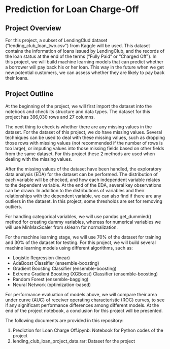 # Prediction for Loan Charge-Off

## Project Overview
For this project, a subset of LendingClud dataset ("lending_club_loan_two.csv") from Kaggle will be used. This dataset contains the information of loans issued by LendingClub, and the records of the loan status at the end of the terms (“Fully Paid” or “Charged Off”). In this project, we will build machine learning models that can predict whether a borrower will pay back his or her loan. This way in the future when we get new potential customers, we can assess whether they are likely to pay back their loans.

## Project Outline
At the beginning of the project, we will first import the dataset into the notebook and check its structure and data types. The dataset for this project has 396,030 rows and 27 columns.

The next thing to check is whether there are any missing values in the dataset. For the dataset of this project, we do have missing values. Several techniques can be used to deal with these missing values, such as dropping those rows with missing values (not recommended if the number of rows is too large), or imputing values into those missing fields based on other fields from the same dataset. For this project these 2 methods are used when dealing with the missing values.

After the missing values of the dataset have been handled, the exploratory data analysis (EDA) for the dataset can be performed. The distribution of each variable will be checked, and how each independent variable relates to the dependent variable. At the end of the EDA, several key observations can be drawn. In addition to the distributions of variables and their relationships with the dependent variable, we can also find if there are any outliers in the dataset. In this project, some thresholds are set for removing outliers.

For handling categorical variables, we will use pandas get_dummied() method for creating dummy variables, whereas for numerical variables we will use MinMaxScaler from sklearn for normalization.

For the machine learning stage, we will use 70% of the dataset for training and 30% of the dataset for testing. For this project, we will build several machine learning models using different algorithms, such as:
*	Logistic Regression (linear)
*	AdaBoost Classifier (ensemble-boosting)
*	Gradient Boosting Classifier (ensemble-boosting)
*	Extreme Gradient Boosting (XGBoost) Classifier (ensemble-boosting)
*	Random Forest (ensemble-bagging)
*	Neural Network (optimization-based)

For performance evaluation of models above, we will compare their area under curve (AUC) of receiver operating characteristic (ROC) curves, to see if any significant performance differences among different models. At the end of the project notebook, a conclusion for this project will be presented.

The following documents are provided in this repository:
  1. Prediction for Loan Charge Off.ipynb: Notebook for Python codes of the project
  2. lending_club_loan_project_data.rar: Dataset for the project
